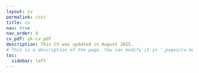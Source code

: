 ```yaml
---
layout: cv
permalink: /cv/
title: cv
nav: true
nav_order: 4
cv_pdf: yk-cv.pdf
description: This CV was updated in August 2025.
# This is a description of the page. You can modify it in '_pages/cv.md'. You can also change or remove the top pdf download button.
toc:
  sidebar: left
---
```

